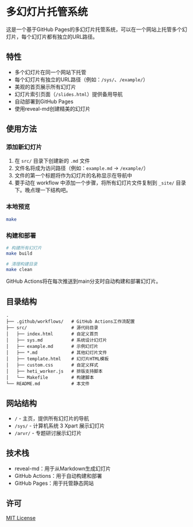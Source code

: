 # 多幻灯片托管系统

这是一个基于GitHub Pages的多幻灯片托管系统，可以在一个网站上托管多个幻灯片，每个幻灯片都有独立的URL路径。

## 特性

- 多个幻灯片在同一个网站下托管
- 每个幻灯片有独立的URL路径（例如：`/sys/`、`/example/`）
- 美观的首页展示所有幻灯片
- 幻灯片索引页面（`/slides.html`）提供备用导航
- 自动部署到GitHub Pages
- 使用reveal-md创建精美的幻灯片

## 使用方法

### 添加新幻灯片

1. 在 `src/` 目录下创建新的 `.md` 文件
2. 文件名将成为访问路径（例如：`example.md` → `/example/`）
3. 文件的第一个标题将作为幻灯片的名称显示在导航中
4. 要手动在 workflow 中添加一个步骤，将所有幻灯片文件复制到 `_site/` 目录下。晚点理一下结构吧。

### 本地预览

```bash
make
```

### 构建和部署

```bash
# 构建所有幻灯片
make build

# 清理构建目录
make clean
```

GitHub Actions将在每次推送到main分支时自动构建和部署幻灯片。

## 目录结构

```
.
├── .github/workflows/   # GitHub Actions工作流配置
├── src/                 # 源代码目录
│   ├── index.html       # 自定义首页
│   ├── sys.md           # 系统设计幻灯片
│   ├── example.md       # 示例幻灯片
│   ├── *.md             # 其他幻灯片文件
│   ├── template.html    # 幻灯片HTML模板
│   ├── custom.css       # 自定义样式
│   ├── heti_worker.js   # 排版支持脚本
│   └── Makefile         # 构建脚本
└── README.md            # 本文件
```

## 网站结构

- `/` - 主页，提供所有幻灯片的导航
- `/sys/` - 计算机系统 3 Xpart 展示幻灯片
- `/arvr/` - 专题研讨展示幻灯片

## 技术栈

- reveal-md：用于从Markdown生成幻灯片
- GitHub Actions：用于自动构建和部署
- GitHub Pages：用于托管静态网站

## 许可

[MIT License](LICENSE) 